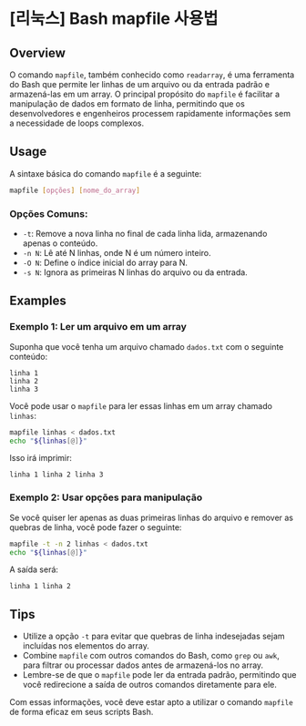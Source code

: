 # [리눅스] Bash mapfile 사용법

## Overview
O comando `mapfile`, também conhecido como `readarray`, é uma ferramenta do Bash que permite ler linhas de um arquivo ou da entrada padrão e armazená-las em um array. O principal propósito do `mapfile` é facilitar a manipulação de dados em formato de linha, permitindo que os desenvolvedores e engenheiros processem rapidamente informações sem a necessidade de loops complexos.

## Usage
A sintaxe básica do comando `mapfile` é a seguinte:

```bash
mapfile [opções] [nome_do_array]
```

### Opções Comuns:
- `-t`: Remove a nova linha no final de cada linha lida, armazenando apenas o conteúdo.
- `-n N`: Lê até N linhas, onde N é um número inteiro.
- `-O N`: Define o índice inicial do array para N.
- `-s N`: Ignora as primeiras N linhas do arquivo ou da entrada.

## Examples

### Exemplo 1: Ler um arquivo em um array
Suponha que você tenha um arquivo chamado `dados.txt` com o seguinte conteúdo:

```
linha 1
linha 2
linha 3
```

Você pode usar o `mapfile` para ler essas linhas em um array chamado `linhas`:

```bash
mapfile linhas < dados.txt
echo "${linhas[@]}"
```

Isso irá imprimir:

```
linha 1 linha 2 linha 3
```

### Exemplo 2: Usar opções para manipulação
Se você quiser ler apenas as duas primeiras linhas do arquivo e remover as quebras de linha, você pode fazer o seguinte:

```bash
mapfile -t -n 2 linhas < dados.txt
echo "${linhas[@]}"
```

A saída será:

```
linha 1 linha 2
```

## Tips
- Utilize a opção `-t` para evitar que quebras de linha indesejadas sejam incluídas nos elementos do array.
- Combine `mapfile` com outros comandos do Bash, como `grep` ou `awk`, para filtrar ou processar dados antes de armazená-los no array.
- Lembre-se de que o `mapfile` pode ler da entrada padrão, permitindo que você redirecione a saída de outros comandos diretamente para ele.

Com essas informações, você deve estar apto a utilizar o comando `mapfile` de forma eficaz em seus scripts Bash.